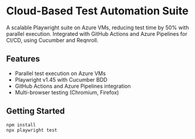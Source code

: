 # Cloud-Based Test Automation Suite
A scalable Playwright suite on Azure VMs, reducing test time by 50% with parallel execution. Integrated with GitHub Actions and Azure Pipelines for CI/CD, using Cucumber and Reqnroll.

## Features
- Parallel test execution on Azure VMs
- Playwright v1.45 with Cucumber BDD
- GitHub Actions and Azure Pipelines integration
- Multi-browser testing (Chromium, Firefox)

## Getting Started
```bash
npm install
npx playwright test
